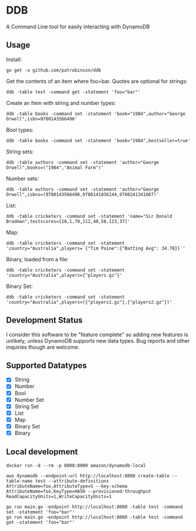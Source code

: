 # DDB

A Command Line tool for easily interacting with DynamoDB

## Usage

Install:
```
go get -u github.com/patrobinson/ddb
```

Get the contents of an item where foo=bar. Quotes are optional for strings:
```
ddb -table test -command get -statement 'foo="bar"'
```

Create an Item with string and number types:
```
ddb -table books -command set -statement 'book="1984",author="George Orwell",isbn=9780143566496'
```

Bool types:
```
ddb -table books -command set -statement 'book="1984",bestseller=true'
```

String sets:
```
ddb -table authors -command set -statement 'author="George Orwell",books=("1984","Animal Farm")'
```

Number sets:
```
ddb -table authors -command set -statement 'author="George Orwell",isbns=(9780143566496,9780141036144,9780241341667)'
```

List:
```
ddb -table cricketers -command set -statement 'name="Sir Donald Bradman",testscores=[18,1,79,112,40,58,123,37]'
```

Map:
```
ddb -table cricketers -command set -statement 'country="Australia",players=`{"Tim Paine":{"Batting Avg": 34.78}}`'
```

Binary, loaded from a file:
```
ddb -table cricketers -command set -statement 'country="Australia",players={"players.gz"}'
```

Binary Set:
```
ddb -table cricketers -command set -statement 'country="Australia",players=({"players1.gz"},{"players2.gz"})'
```

## Development Status

I consider this software to be "feature complete" so adding new features is unlikely, unless DynamoDB supports new data types.
Bug reports and other inquiries though are welcome.

## Supported Datatypes

- [x] String
- [x] Number
- [x] Bool
- [x] Number Set
- [x] String Set
- [x] List
- [x] Map
- [x] Binary Set
- [x] Binary

## Local development

```
docker run -d --rm -p 8000:8000 amazon/dynamodb-local

aws dynamodb --endpoint-url http://localhost:8000 create-table --table-name test --attribute-definitions AttributeName=foo,AttributeType=S --key-schema AttributeName=foo,KeyType=HASH --provisioned-throughput ReadCapacityUnits=1,WriteCapacityUnits=1

go run main.go -endpoint http://localhost:8000 -table test -command set -statement 'foo="bar"'
go run main.go -endpoint http://localhost:8000 -table test -command get -statement 'foo="bar"'
```
